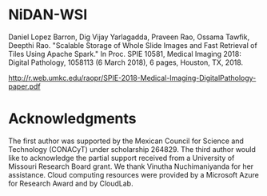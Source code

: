 # NiDAN-WSI

Daniel Lopez Barron, Dig Vijay Yarlagadda, Praveen Rao, Ossama Tawfik, Deepthi Rao. "Scalable Storage of Whole Slide Images and Fast Retrieval of Tiles Using Apache Spark." In Proc. SPIE 10581, Medical Imaging 2018: Digital Pathology, 1058113 (6 March 2018), 6 pages, Houston, TX, 2018.

http://r.web.umkc.edu/raopr/SPIE-2018-Medical-Imaging-DigitalPathology-paper.pdf

# Acknowledgments

The first author was supported by the Mexican Council for Science and Technology (CONACyT) under scholarship 264829. The third author would like to acknowledge the partial support received from a University of Missouri Research Board grant. We thank Vinutha Nuchimaniyanda for her assistance. Cloud computing resources were provided by a Microsoft Azure for Research Award and by CloudLab.
